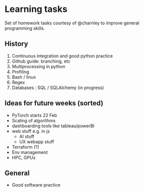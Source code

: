 # Learning tasks
Set of homework tasks courtesy of @charnley to improve general programming skills.

## History 
1. Continuous integration and good python practice 
2. Github guide: branching, etc 
3. Multiprocessing in python
4. Profiling 
5. Bash / linux
6. Regex 
7. Databases : SQL / SQLAlchemy (in progress)

## Ideas for future weeks (sorted)
- PyTorch starts 22 Feb 
- Scaling of algorithms 
- dashboarding tools like tableau/powerBI
- web stuff e.g. in js
  - AI stuff 
  - UX webapp stuff 
- Terraform (?)
- Env management
- HPC, GPUs 

## General 
- Good software practice
